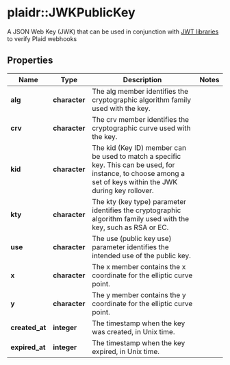 # plaidr::JWKPublicKey

A JSON Web Key (JWK) that can be used in conjunction with [JWT libraries](https://jwt.io/#libraries-io) to verify Plaid webhooks

## Properties
Name | Type | Description | Notes
------------ | ------------- | ------------- | -------------
**alg** | **character** | The alg member identifies the cryptographic algorithm family used with the key. | 
**crv** | **character** | The crv member identifies the cryptographic curve used with the key. | 
**kid** | **character** | The kid (Key ID) member can be used to match a specific key. This can be used, for instance, to choose among a set of keys within the JWK during key rollover. | 
**kty** | **character** | The kty (key type) parameter identifies the cryptographic algorithm family used with the key, such as RSA or EC. | 
**use** | **character** | The use (public key use) parameter identifies the intended use of the public key. | 
**x** | **character** | The x member contains the x coordinate for the elliptic curve point. | 
**y** | **character** | The y member contains the y coordinate for the elliptic curve point. | 
**created_at** | **integer** | The timestamp when the key was created, in Unix time. | 
**expired_at** | **integer** | The timestamp when the key expired, in Unix time. | 


